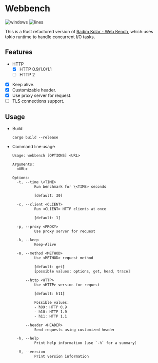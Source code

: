# Webbench

![windows](https://github.com/ho-229/webbench-rs/workflows/build/badge.svg?style=flat-square)
![lines](https://tokei.rs/b1/github/ho-229/webbench-rs)

This is a Rust refactored version of [Radim Kolar - Web Bench](http://home.tiscali.cz/~cz210552/webbench.html), which uses tokio runtime to handle concurrent I/O tasks.

## Features

- HTTP
  - [x] HTTP 0.9/1.0/1.1
  - [ ] HTTP 2
- [x] Keep alive.
- [x] Customizable header.
- [x] Use proxy server for request.
- [ ] TLS connections support.

## Usage

- Build

  ```shell
  cargo build --release
  ```

- Command line usage

  ```txt
  Usage: webbench [OPTIONS] <URL>

  Arguments:
    <URL>
  
  Options:
    -t, --time \<TIME>
            Run benchmark for \<TIME> seconds

            [default: 30]

    -c, --client <CLIENT>
            Run <CLIENT> HTTP clients at once

            [default: 1]

    -p, --proxy <PROXY>
            Use proxy server for request

    -k, --keep
            Keep-Alive

    -m, --method <METHOD>
            Use <METHOD> request method

            [default: get]
            [possible values: options, get, head, trace]

        --http <HTTP>
            Use <HTTP> version for request
          
            [default: h11]

            Possible values:
            - h09: HTTP 0.9
            - h10: HTTP 1.0
            - h11: HTTP 1.1

        --header <HEADER>
            Send requests using customized header

    -h, --help
            Print help information (use `-h` for a summary)

    -V, --version
            Print version information
  ```
